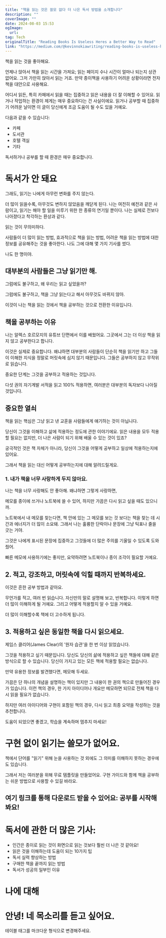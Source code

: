 ```yaml
---
title: "책을 읽는 것은 쓸모 없다 더 나은 독서 방법을 소개합니다"
description: ""
coverImage: ""
date: 2024-08-03 15:53
ogImage: 
  url: 
tag: Tech
originalTitle: "Reading Books Is Useless Heres a Better Way to Read"
link: "https://medium.com/@kevinnokiawriting/reading-books-is-useless-heres-a-better-way-to-read-b3a49e157948"
---
```




책을 읽는 것을 좋아해요.

언제나 앉아서 책을 읽는 시간을 가져요; 읽는 페이지 수나 시간이 얼마나 되는지 상관 없어요. 그저 가만히 앉아서 읽는 거죠. 만약 종이책을 사용하기 어려운 상황이라면 전자책을 대안으로 사용해요.

어디서 읽든, 특히 카페에서 읽을 때는 집중하고 읽은 내용을 더 잘 이해할 수 있어요. 읽거나 작업하는 환경이 제게는 매우 중요하다는 건 사실이에요. 읽거나 공부할 때 집중하기 어려운 날이면 이 글이 당신에게 조금 도움이 될 수도 있을 거예요.

<div class="content-ad"></div>

다음과 같을 수 있습니다:

- 카페
- 도서관
- 호텔 객실
- 기타

독서하거나 공부를 할 때 환경은 매우 중요합니다.

# 독서가 안 돼요

<div class="content-ad"></div>

그래도, 읽기는 나에게 아무런 변화를 주지 않는다.

더 많이 읽을수록, 아무것도 변하지 않았음을 깨닫게 된다. 나는 여전히 예전과 같은 사람이고, 읽기는 해야 할 일을 미루기 위한 한 종류의 연기일 뿐이다. 나는 실제로 전보다 나아졌다고 착각하는 환상과 같다.

읽는 것이 무의미하다.

사람들이 더 많이 읽는 방법, 효과적으로 책을 읽는 방법, 어려운 책을 읽는 방법에 대한 정보를 공유해주는 것을 좋아한다. 나도 그에 대해 몇 가지 기사를 썼다.

<div class="content-ad"></div>

나도 한 명이야.

## 대부분의 사람들은 그냥 읽기만 해.

그럼에도 불구하고, 왜 우리는 읽고 싶었을까?

그럼에도 불구하고, 책을 그냥 읽는다고 해서 아무것도 바뀌지 않아.

<div class="content-ad"></div>

이것이 나는 책을 읽는 것에서 책을 공부하는 것으로 전환한 이유입니다.

## 책을 공부하는 이유

나는 알렉스 호르모지의 유튜브 단편에서 이를 배웠어요. 그곳에서 그는 더 이상 책을 읽지 않고 공부한다고 합니다.

이것은 실제로 중요합니다. 왜냐하면 대부분의 사람들이 단순히 책을 읽기만 하고 그들이 이해한 지식을 정말로 머릿속에 심지 않기 때문입니다. 그들은 공부하지 않고 무작위로 읽습니다.

<div class="content-ad"></div>

중요한 단계는 그것을 공부하고 적용하는 것입니다.

다섯 권의 자기계발 서적을 읽고 100% 적용하면, 여러분은 대부분의 독자보다 나아질 것입니다.

## 중요한 열쇠

책을 읽는 핵심은 그냥 읽고 낸 교훈을 사람들에게 얘기하는 것이 아닙니다.

<div class="content-ad"></div>

당신이 그것을 이해하고 삶에 적용하는 정도에 관한 이야기에요. 읽은 내용을 모두 적용할 필요는 없지만, 더 나은 사람이 되기 위해 배울 수 있는 것이 있죠?

궁극적인 것은 책 자체가 아니라, 당신이 그것을 어떻게 공부하고 일상에 적용하는지에 있어요.

그래서 책을 읽는 대신 어떻게 공부하는지에 대해 알려드릴게요.

### 1. 내가 책을 너무 사랑하게 두지 않아요.

<div class="content-ad"></div>

나는 책을 너무 사랑해도 안 좋아해. 왜냐하면 그렇게 사랑하면,

메모를 종이에 쓰거나 노트북에 쓸 수 있어, 하지만 가끔은 다시 읽고 싶을 때도 있으니까.

노트북에서 내 메모를 찾는다면, 책 안에 있는 그 메모를 보는 것 보다는 책을 찾는 데 시간과 에너지가 더 많이 소요돼. 그래서 나는 훌륭한 단락이나 문장에 그냥 틱표나 줄을 긋는 거야.

그것은 나에게 표시된 문장에 집중하고 그것들에 더 많은 주의를 기울일 수 있도록 도와줬어.

<div class="content-ad"></div>

빠른 메모에 사용하기에는 좋지만, 요약하려면 노트북이나 종이 조각이 필요할 거예요.

## 2. 적고, 강조하고, 머릿속에 익힐 때까지 반복하세요.

이것은 흔한 공부 방법과 같아요.

무언가를 적고, 여러 번 읽습니다. 자신만의 말로 설명해 보고, 반복합니다. 이렇게 하면 더 많이 이해하게 될 거예요. 그리고 어떻게 적용할지 알 수 있을 거예요.

<div class="content-ad"></div>

더 많이 이해할수록 책에 더 고수하게 됩니다.

## 3. 적용하고 싶은 동일한 책을 다시 읽으세요.

제임스 클리어(James Clear)의 '원자 습관'을 한 번 이상 읽었습니다.

그것을 적용하고 싶기 때문입니다. 당신도 당신의 삶에 적용하고 싶은 책들에 대해 같은 방식으로 할 수 있습니다. 당신이 가지고 있는 모든 책에 적용할 필요는 없습니다.

<div class="content-ad"></div>

만약 유용한 정보를 발견했다면, 메모해 두세요.

가끔은 단 하나의 개념을 설명하는 책이 있지만 그 내용이 한 권의 책으로 만들어진 경우가 있습니다. 이런 책의 경우, 한 가지 아이디어나 개요만 메모하면 되므로 전체 책을 다시 읽을 필요가 없습니다.

하지만 여러 아이디어와 구현이 포함된 책의 경우, 다시 읽고 최종 요약을 작성하는 것을 추천합니다.

도움이 되었으면 좋겠고, 학습을 계속하며 멈추지 마세요!

<div class="content-ad"></div>

# 구현 없이 읽기는 쓸모가 없어요.

책에서 단어를 "읽기" 위해 눈을 사용하는 것 외에도 그 의미를 이해하지 못하는 경우에도 있습니다.

그래서 저는 여러분을 위해 무료 템플릿을 만들었어요. 구현 가이드와 함께 책을 공부하는 쉬운 방법으로 사용할 수 있길 바라요.

## 여기 링크를 통해 다운로드 받을 수 있어요: 공부를 시작해봐요!

<div class="content-ad"></div>

# 독서에 관한 더 많은 기사:

- 인간은 종이로 읽는 것이 화면으로 읽는 것보다 훨씬 더 나은 것 같아요!
- 읽은 것을 이해하는데 도움이 되는 10가지 팁
- 독서 실력 향상하는 방법
- 구매한 책을 끝까지 읽는 방법
- 독서가 성공의 일부인 이유

# 나에 대해

# 안녕! 네 목소리를 듣고 싶어요.

<div class="content-ad"></div>

테이블 태그를 마크다운 형식으로 변경해주세요.
